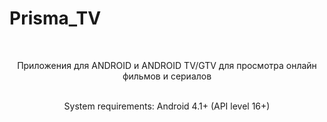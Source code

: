# Prisma_TV
<p align="center" style="text-align: center">
</p>
  <br/>
<p align="center">
  Приложения для ANDROID и ANDROID TV/GTV для просмотра онлайн фильмов и сериалов
  <br/>
  <br/>
</p>
<p align="center">
System requirements: Android 4.1+ (API level 16+)
</p>
